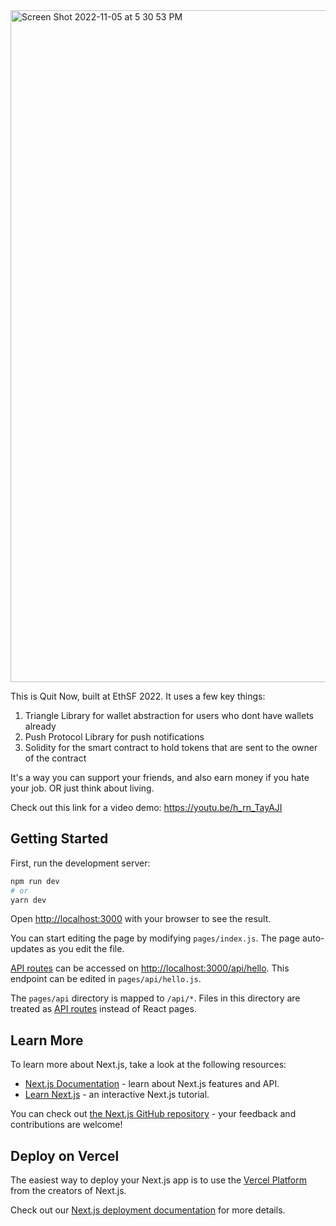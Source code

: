 <img width="1075" alt="Screen Shot 2022-11-05 at 5 30 53 PM" src="https://user-images.githubusercontent.com/12700801/200162710-bf03e048-0db4-4e66-8a92-03a3c0ff8e2a.png">


This is Quit Now, built at EthSF 2022. 
It uses a few key things:
1) Triangle Library for wallet abstraction for users who dont have wallets already
2) Push Protocol Library for push notifications
3) Solidity for the smart contract to hold tokens that are sent to the owner of the contract 

It's a way you can support your friends, and also earn money if you hate your job. OR just think about living. 

Check out this link for a video demo: 
https://youtu.be/h_rn_TayAJI

## Getting Started

First, run the development server:

```bash
npm run dev
# or
yarn dev
```

Open [http://localhost:3000](http://localhost:3000) with your browser to see the result.

You can start editing the page by modifying `pages/index.js`. The page auto-updates as you edit the file.

[API routes](https://nextjs.org/docs/api-routes/introduction) can be accessed on [http://localhost:3000/api/hello](http://localhost:3000/api/hello). This endpoint can be edited in `pages/api/hello.js`.

The `pages/api` directory is mapped to `/api/*`. Files in this directory are treated as [API routes](https://nextjs.org/docs/api-routes/introduction) instead of React pages.

## Learn More

To learn more about Next.js, take a look at the following resources:

- [Next.js Documentation](https://nextjs.org/docs) - learn about Next.js features and API.
- [Learn Next.js](https://nextjs.org/learn) - an interactive Next.js tutorial.

You can check out [the Next.js GitHub repository](https://github.com/vercel/next.js/) - your feedback and contributions are welcome!

## Deploy on Vercel

The easiest way to deploy your Next.js app is to use the [Vercel Platform](https://vercel.com/new?utm_medium=default-template&filter=next.js&utm_source=create-next-app&utm_campaign=create-next-app-readme) from the creators of Next.js.

Check out our [Next.js deployment documentation](https://nextjs.org/docs/deployment) for more details.
